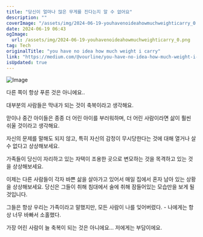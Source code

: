 ```yaml
---
title: "당신이 얼마나 많은 무게를 진다는지 알 수 없어요"
description: ""
coverImage: "/assets/img/2024-06-19-youhavenoideahowmuchweighticarry_0.png"
date: 2024-06-19 06:43
ogImage: 
  url: /assets/img/2024-06-19-youhavenoideahowmuchweighticarry_0.png
tag: Tech
originalTitle: "you have no idea how much weight i carry"
link: "https://medium.com/@vourline/you-have-no-idea-how-much-weight-i-carry-d3eac7a4e497"
isUpdated: true
---
```







![Image](/assets/img/2024-06-19-youhavenoideahowmuchweighticarry_0.png)

다른 쪽이 항상 푸른 것은 아니에요..

대부분의 사람들은 막내가 되는 것이 축복이라고 생각해요.

맏이나 중간 아이들은 종종 더 어린 아이를 부러워하며, 더 어린 사람이라면 삶이 훨씬 쉬울 것이라고 생각해요.


<div class="content-ad"></div>

자신의 문제를 말해도 되지 않고, 특히 자신의 감정이 무시당한다는 것에 대해 열거나 살 수 없다고 상상해보세요.

가족들이 당신이 자리하고 있는 자택이 조용한 곳으로 변모하는 것을 목격하고 있는 것을 상상해보세요.

이제는 다른 사람들이 각자 바쁜 삶을 살아가고 있어서 매일 집에서 혼자 남아 있는 상황을 상상해보세요. 당신은 그들이 취해 침대에서 술에 취해 잠들어있는 모습만을 보게 될 것입니다.

그들은 항상 우리는 가족이라고 말했지만, 모든 사람이 나를 잊어버렸다. - 나에게는 항상 너무 바빠서 소홀했다.

<div class="content-ad"></div>

가장 어린 사람이 늘 축복이 되는 것은 아니에요... 저에게는 부담이에요.